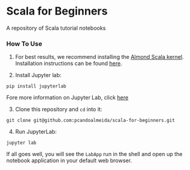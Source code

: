 # Scala for Beginners
A repository of Scala tutorial notebooks

### How To Use

1. For best results, we recommend installing the [Almond Scala kernel](https://almond.sh/). Installation instructions can be found [here](https://almond.sh/docs/quick-start-install).

2. Install Jupyter lab:

```
pip install jupyterlab
```
Fore more information on Jupyter Lab, click [here](https://github.com/jupyterlab/jupyterlab)

3. Clone this repository and `cd` into it:

```
git clone git@github.com:pcandoalmeida/scala-for-beginners.git
```

4. Run JupyterLab:

```
jupyter lab
```

If all goes well, you will see the `LabApp` run in the shell and open up the notebook application in your default web browser.
